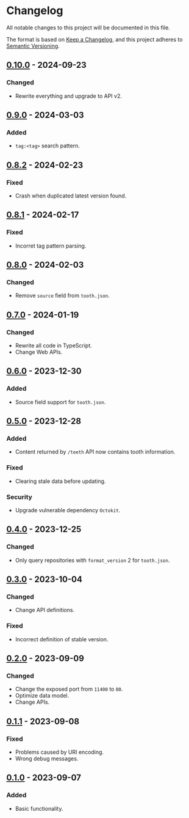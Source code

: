 # Changelog

All notable changes to this project will be documented in this file.

The format is based on [Keep a Changelog](https://keepachangelog.com/en/1.0.0/),
and this project adheres to [Semantic Versioning](https://semver.org/spec/v2.0.0.html).

## [0.10.0] - 2024-09-23

### Changed

- Rewrite everything and upgrade to API v2.

## [0.9.0] - 2024-03-03

### Added

- `tag:<tag>` search pattern.

## [0.8.2] - 2024-02-23

### Fixed

- Crash when duplicated latest version found.

## [0.8.1] - 2024-02-17

### Fixed

- Incorret tag pattern parsing.

## [0.8.0] - 2024-02-03

### Changed

- Remove `source` field from `tooth.json`.

## [0.7.0] - 2024-01-19

### Changed

- Rewrite all code in TypeScript.
- Change Web APIs.

## [0.6.0] - 2023-12-30

### Added

- Source field support for `tooth.json`.

## [0.5.0] - 2023-12-28

### Added

- Content returned by `/teeth` API now contains tooth information.

### Fixed

- Clearing stale data before updating.

### Security

- Upgrade vulnerable dependency `Octokit`.

## [0.4.0] - 2023-12-25

### Changed

- Only query repositories with `format_version` 2 for `tooth.json`.

## [0.3.0] - 2023-10-04

### Changed

- Change API definitions.

### Fixed

- Incorrect definition of stable version.

## [0.2.0] - 2023-09-09

### Changed

- Change the exposed port from `11400` to `80`.
- Optimize data model.
- Change APIs.

## [0.1.1] - 2023-09-08

### Fixed

- Problems caused by URI encoding.
- Wrong debug messages.

## [0.1.0] - 2023-09-07

### Added

- Basic functionality.

[0.10.0]: https://github.com/futrime/lippkg-api/compare/v0.9.0...v0.10.0
[0.9.0]: https://github.com/futrime/lippkg-api/compare/v0.8.2...v0.9.0
[0.8.2]: https://github.com/futrime/lippkg-api/compare/v0.8.1...v0.8.2
[0.8.1]: https://github.com/futrime/lippkg-api/compare/v0.8.0...v0.8.1
[0.8.0]: https://github.com/futrime/lippkg-api/compare/v0.7.0...v0.8.0
[0.7.0]: https://github.com/futrime/lippkg-api/compare/v0.6.0...v0.7.0
[0.6.0]: https://github.com/futrime/lippkg-api/compare/v0.5.0...v0.6.0
[0.5.0]: https://github.com/futrime/lippkg-api/compare/v0.4.0...v0.5.0
[0.4.0]: https://github.com/futrime/lippkg-api/compare/v0.3.0...v0.4.0
[0.3.0]: https://github.com/futrime/lippkg-api/compare/v0.2.0...v0.3.0
[0.2.0]: https://github.com/futrime/lippkg-api/compare/v0.1.1...v0.2.0
[0.1.1]: https://github.com/futrime/lippkg-api/compare/v0.1.0...v0.1.1
[0.1.0]: https://github.com/futrime/lippkg-api/releases/tag/v0.1.0
